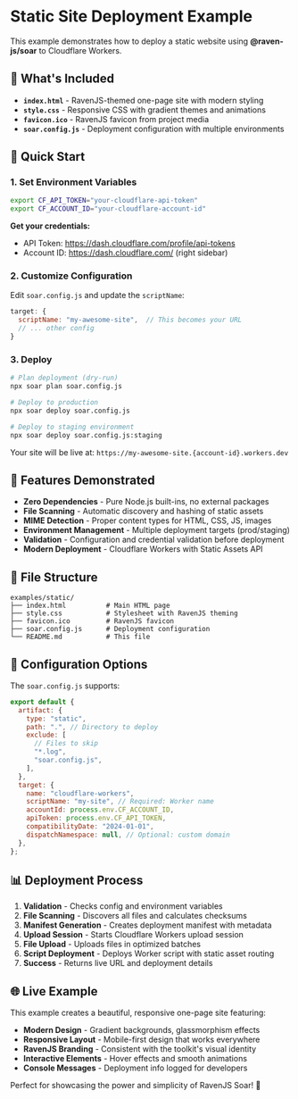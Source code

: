 # Static Site Deployment Example

This example demonstrates how to deploy a static website using **@raven-js/soar** to Cloudflare Workers.

## 🦅 What's Included

- **`index.html`** - RavenJS-themed one-page site with modern styling
- **`style.css`** - Responsive CSS with gradient themes and animations
- **`favicon.ico`** - RavenJS favicon from project media
- **`soar.config.js`** - Deployment configuration with multiple environments

## 🚀 Quick Start

### 1. Set Environment Variables

```bash
export CF_API_TOKEN="your-cloudflare-api-token"
export CF_ACCOUNT_ID="your-cloudflare-account-id"
```

**Get your credentials:**

- API Token: https://dash.cloudflare.com/profile/api-tokens
- Account ID: https://dash.cloudflare.com/ (right sidebar)

### 2. Customize Configuration

Edit `soar.config.js` and update the `scriptName`:

```javascript
target: {
  scriptName: "my-awesome-site",  // This becomes your URL
  // ... other config
}
```

### 3. Deploy

```bash
# Plan deployment (dry-run)
npx soar plan soar.config.js

# Deploy to production
npx soar deploy soar.config.js

# Deploy to staging environment
npx soar deploy soar.config.js:staging
```

Your site will be live at: `https://my-awesome-site.{account-id}.workers.dev`

## 🎯 Features Demonstrated

- **Zero Dependencies** - Pure Node.js built-ins, no external packages
- **File Scanning** - Automatic discovery and hashing of static assets
- **MIME Detection** - Proper content types for HTML, CSS, JS, images
- **Environment Management** - Multiple deployment targets (prod/staging)
- **Validation** - Configuration and credential validation before deployment
- **Modern Deployment** - Cloudflare Workers with Static Assets API

## 📁 File Structure

```
examples/static/
├── index.html          # Main HTML page
├── style.css           # Stylesheet with RavenJS theming
├── favicon.ico         # RavenJS favicon
├── soar.config.js      # Deployment configuration
└── README.md           # This file
```

## 🔧 Configuration Options

The `soar.config.js` supports:

```javascript
export default {
  artifact: {
    type: "static",
    path: ".", // Directory to deploy
    exclude: [
      // Files to skip
      "*.log",
      "soar.config.js",
    ],
  },
  target: {
    name: "cloudflare-workers",
    scriptName: "my-site", // Required: Worker name
    accountId: process.env.CF_ACCOUNT_ID,
    apiToken: process.env.CF_API_TOKEN,
    compatibilityDate: "2024-01-01",
    dispatchNamespace: null, // Optional: custom domain
  },
};
```

## 📊 Deployment Process

1. **Validation** - Checks config and environment variables
2. **File Scanning** - Discovers all files and calculates checksums
3. **Manifest Generation** - Creates deployment manifest with metadata
4. **Upload Session** - Starts Cloudflare Workers upload session
5. **File Upload** - Uploads files in optimized batches
6. **Script Deployment** - Deploys Worker script with static asset routing
7. **Success** - Returns live URL and deployment details

## 🌐 Live Example

This example creates a beautiful, responsive one-page site featuring:

- **Modern Design** - Gradient backgrounds, glassmorphism effects
- **Responsive Layout** - Mobile-first design that works everywhere
- **RavenJS Branding** - Consistent with the toolkit's visual identity
- **Interactive Elements** - Hover effects and smooth animations
- **Console Messages** - Deployment info logged for developers

Perfect for showcasing the power and simplicity of RavenJS Soar! 🦅

